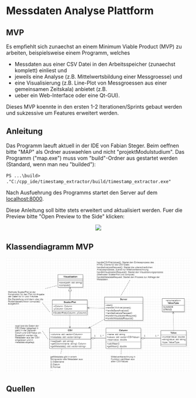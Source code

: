 # Messdaten Analyse Plattform

## MVP
Es empfiehlt sich zunaechst an einem Minimum Viable Product (MVP) zu arbeiten, beispielsweise einem Programm, welches 
- Messdaten aus einer CSV Datei in den Arbeitsspeicher (zunaechst komplett) einliest und 
- jeweils eine Analyse (z.B. Mittelwertsbildung einer Messgroesse) und 
- eine Visualisierung (z.B. Line-Plot von Messgroessen aus einer gemeinsamen Zeitskala) anbietet (z.B. 
- ueber ein Web-Interface oder eine Qt-GUI).  

Dieses MVP koennte in den ersten 1-2 Iterationen/Sprints gebaut werden und sukzessive um Features erweitert werden. 

## Anleitung
Das Programm laeuft aktuell in der IDE von Fabian Steger. Beim oeffnen bitte "MAP" als Ordner auswaehlen und nicht "projektModulstudium". Das Programm ("map.exe") muss vom "build"-Ordner aus gestartet werden (Standard, wenn man neu "builded"):
```
PS ...\build> ."C:/cpp_ide/timestamp_extractor/build/timestamp_extractor.exe"
```
Nach Ausfuehrung des Programms startet den Server auf dem [localhost:8000](http://localhost:8000).

Diese Anleitung soll bitte stets erweitert und aktualisiert werden. Fuer die Preview bitte "Open Preview to the Side" klicken:
<p align="center">
    <img src="./docu/Open_preview_to_the_side.png"/>
</p>

## Klassendiagramm MVP
<p align="center">
    <img src="./docu/Klassendiagramm_MVP.png"/>
</p>

## Quellen